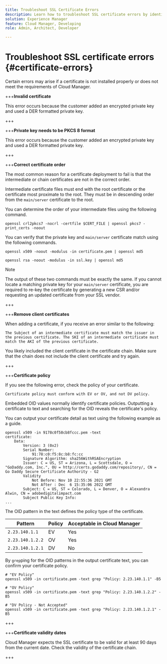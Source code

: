 ```yaml
---
title: Troubleshoot SSL Certificate Errors
description: Learn how to troubleshoot SSL certificate errors by identifying common causes so you can maintain secure connections.
solution: Experience Manager
feature: Cloud Manager, Developing
role: Admin, Architect, Developer

---
```


# Troubleshoot SSL certificate errors {#certificate-errors}

Certain errors may arise if a certificate is not installed properly or does not meet the requirements of Cloud Manager.

+++**Invalid certificate**

This error occurs because the customer added an encrypted private key and used a DER formatted private key. 

+++

+++**Private key needs to be PKCS 8 format**

This error occurs because the customer added an encrypted private key and used a DER formatted private key. 

+++

+++**Correct certificate order**

The most common reason for a certificate deployment to fail is that the intermediate or chain certificates are not in the correct order.

Intermediate certificate files must end with the root certificate or the certificate most proximate to the root. They must be in descending order from the `main/server` certificate to the root. 

You can determine the order of your intermediate files using the following command.

```shell
openssl crl2pkcs7 -nocrl -certfile $CERT_FILE | openssl pkcs7 -print_certs -noout
```

You can verify that the private key and `main/server` certificate match using the following commands.

```shell
openssl x509 -noout -modulus -in certificate.pem | openssl md5
```

```shell
openssl rsa -noout -modulus -in ssl.key | openssl md5
```

>[!NOTE]
>
>The output of these two commands must be exactly the same. If you cannot locate a matching private key for your `main/server` certificate, you are required to re-key the certificate by generating a new CSR and/or requesting an updated certificate from your SSL vendor.

+++

+++**Remove client certificates**

When adding a certificate, if you receive an error similar to the following:

```text
The Subject of an intermediate certificate must match the issuer in the previous certificate. The SKI of an intermediate certificate must match the AKI of the previous certificate.
```

You likely included the client certificate in the certificate chain. Make sure that the chain does not include the client certificate and try again.

+++

+++**Certificate policy**

If you see the following error, check the policy of your certificate.

```text
Certificate policy must conform with EV or OV, and not DV policy.
```

Embedded OID values normally identify certificate policies. Outputting a certificate to text and searching for the OID reveals the certificate's policy.

You can output your certificate detail as text using the following example as a guide.

```text
openssl x509 -in 9178c0f58cb8fccc.pem -text
certificate:
    Data:
        Version: 3 (0x2)
        Serial Number:
            91:78:c0:f5:8c:b8:fc:cc
        Signature Algorithm: sha256WithRSAEncryption
        Issuer: C = US, ST = Arizona, L = Scottsdale, O = "GoDaddy.com, Inc.", OU = http://certs.godaddy.com/repository/, CN = Go Daddy Secure Certificate Authority - G2
        Validity
            Not Before: Nov 10 22:55:36 2021 GMT
            Not After : Dec  6 15:35:06 2022 GMT
        Subject: C = US, ST = Colorado, L = Denver, O = Alexandra Alwin, CN = adobedigitalimpact.com
        Subject Public Key Info:
...
```

The OID pattern in the text defines the policy type of the certificate.

|Pattern|Policy|Acceptable in Cloud Manager|
|---|---|---|
|`2.23.140.1.1`|EV|Yes|
|`2.23.140.1.2.2`|OV|Yes|
|`2.23.140.1.2.1`|DV|No|

By `grep`ping for the OID patterns in the output certificate text, you can confirm your certificate policy.

```shell
# "EV Policy"
openssl x509 -in certificate.pem -text grep "Policy: 2.23.140.1.1" -B5

# "OV Policy"
openssl x509 -in certificate.pem -text grep "Policy: 2.23.140.1.2.2" -B5

# "DV Policy - Not Accepted"
openssl x509 -in certificate.pem -text grep "Policy: 2.23.140.1.2.1" -B5
```

+++

+++**Certificate validity dates**

Cloud Manager expects the SSL certificate to be valid for at least 90 days from the current date. Check the validity of the certificate chain.

+++